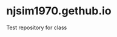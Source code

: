 # njsim1970.gethub.io
Test repository for class
<script src='//vizor.io/static/scripts/vizor-360-embed.js' data-vizorurl='//vizor.io/embed/njsim1970/nathan-s-test-360-project'></script>
